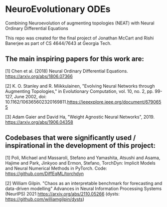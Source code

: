 # NeuroEvolutionary ODEs
Combining Neuroevolution of augmenting topologies (NEAT) with Neural Ordinary Differential Equations

This repo was created for the final project of Jonathan McCart and Rishi Banerjee as part of CS 4644/7643 at Georgia Tech.

## The main inspiring papers for this work are:

[1] Chen et al. (2018) Neural Ordinary Differential Equations. https://arxiv.org/abs/1806.07366

[2] K. O. Stanley and R. Miikkulainen, "Evolving Neural Networks through Augmenting Topologies," 
in Evolutionary Computation, vol. 10, no. 2, pp. 99-127, June 2002, 
doi: 10.1162/106365602320169811.https://ieeexplore.ieee.org/document/6790655

[3] Adam Gaier and David Ha, "Weight Agnostic Neural Networks", 2019. https://arxiv.org/abs/1906.04358

## Codebases that were significantly used / inspirational in the development of this project:

[1] Poli, Michael and Massaroli, Stefano and Yamashita, Atsushi and Asama, Hajime and Park, Jinkyoo and Ermon, Stefano, 
TorchDyn: Implicit Models and Neural Numerical Methods in PyTorch. Code: https://github.com/DiffEqML/torchdyn

[2] William Gilpin. "Chaos as an interpretable benchmark for forecasting and data-driven modelling" 
Advances in Neural Information Processing Systems (NeurIPS) 2021 https://arxiv.org/abs/2110.05266
(dysts: https://github.com/williamgilpin/dysts)
